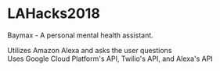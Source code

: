 # LAHacks2018

Baymax - A personal mental health assistant. 

Utilizes Amazon Alexa and asks the user questions<br />
Uses Google Cloud Platform's API, Twilio's API, and Alexa's API